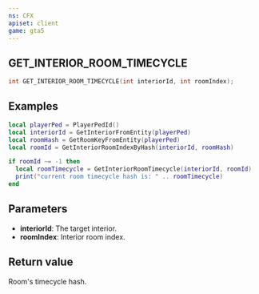 ```yaml
---
ns: CFX
apiset: client
game: gta5
---
```

## GET_INTERIOR_ROOM_TIMECYCLE

```c
int GET_INTERIOR_ROOM_TIMECYCLE(int interiorId, int roomIndex);
```

## Examples

```lua
local playerPed = PlayerPedId()
local interiorId = GetInteriorFromEntity(playerPed)
local roomHash = GetRoomKeyFromEntity(playerPed)
local roomId = GetInteriorRoomIndexByHash(interiorId, roomHash)

if roomId ~= -1 then
  local roomTimecycle = GetInteriorRoomTimecycle(interiorId, roomId)
  print("current room timecycle hash is: " .. roomTimecycle)
end
```

## Parameters
* **interiorId**: The target interior.
* **roomIndex**: Interior room index.

## Return value
Room's timecycle hash.
